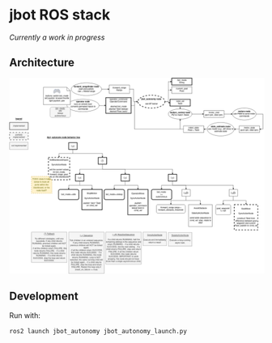 # jbot ROS stack

_Currently a work in progress_

## Architecture

![](iohannes2_bt_v1.drawio.png)

## Development

Run with:

```bash
ros2 launch jbot_autonomy jbot_autonomy_launch.py 
```
